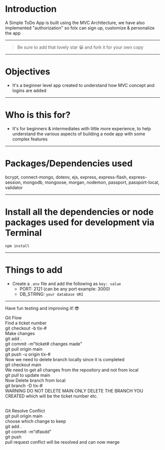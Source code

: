 # Introduction

A Simple ToDo App is built using the MVC Architecture, we have also implemented "authorization" so folx can sign up, customize & personalize the app 

---

> Be sure to add that lovely star 😀 and fork it for your own copy

---

# Objectives

- It's a beginner level app created to understand how MVC concept and logins are added

---

# Who is this for? 

- It's for beginners & intermediates with little more experience, to help understand the various aspects of building a node app with some complex features

---

# Packages/Dependencies used 

bcrypt, connect-mongo, dotenv, ejs, express, express-flash, express-session, mongodb, mongoose, morgan, nodemon, passport, passport-local, validator

---

# Install all the dependencies or node packages used for development via Terminal

`npm install` 

---

# Things to add

- Create a `.env` file and add the following as `key: value` 
  - PORT: 2121 (can be any port example: 3000) 
  - DB_STRING: `your database URI` 
 ---
 
 Have fun testing and improving it! 😎


Git Flow
<br>
Find a ticket number
<br>
git checkout -b tix-#
<br>
Make changes
<br>
git add .
<br>
git commit -m"ticket# changes made"
<br>
git pull origin main
<br>
git push -u origin tix-#
<br>
Now we need to delete branch locally since it is completed
<br> 
git checkout main
<br>
We need to get all changes from the repository and not from local
<br>
git pull to update main
<br>
Now Delete branch from local
<br>
git branch -D tix-#
<br>
WARNING DO NOT DELETE MAIN
ONLY DELETE THE BRANCH YOU CREATED which will be the ticket number etc.

<br>
Git Resolve Conflict
<br>
git pull origin main
<br>
choose which change to keep
<br>
git add .
<br>
git commit -m"dfasdd"
<br>
git push
<br>
pull request conflict will be resolved and can now merge
<br>